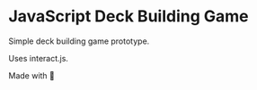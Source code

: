 # JavaScript Deck Building Game

Simple deck building game prototype.

Uses interact.js.

Made with :blue_heart: